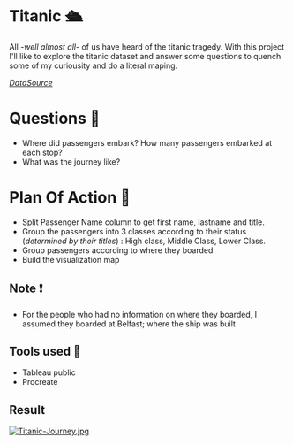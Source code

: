 # Titanic 🛳️
All -_well almost all_-  of us have heard of the titanic tragedy. With this project I'll like to explore the titanic dataset and answer some questions to quench some of my curiousity and do a literal maping.

[_DataSource_](https://gist.githubusercontent.com/michhar/2dfd2de0d4f8727f873422c5d959fff5/raw/fa71405126017e6a37bea592440b4bee94bf7b9e/titanic.csv)

# Questions 🙋
- Where did passengers embark? How many passengers embarked at each stop?
- What was the journey like?

# Plan Of Action 📅
- Split Passenger Name column to get first name, lastname and title.
- Group the passengers into 3 classes according to their status (_determined by their titles_) : High class, Middle Class, Lower Class.
- Group passengers according to where they boarded
- Build the visualization map

## Note ❗
- For the people who had no information on where they boarded, I assumed they boarded at Belfast; where the ship was built


## Tools used 🧰
- Tableau public
- Procreate 

## Result
[![Titanic-Journey.jpg](https://i.postimg.cc/HLDnvbCd/Titanic-Final.jpg)](https://github.com/lagom-QB/Titanic/blob/main/Titanic_Final.jpg)
